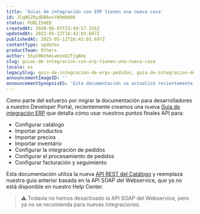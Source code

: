 ```yaml
---
title: 'Guias de integración con ERP tienen una nueva casa'
id: 3lqN5Z0ydDBAxxYN9mbQ6K
status: PUBLISHED
createdAt: 2020-06-03T23:49:57.335Z
updatedAt: 2023-05-12T16:42:03.697Z
publishedAt: 2023-05-12T16:42:03.697Z
contentType: updates
productTeam: Others
author: 56yU9Wz6mLwmzo82TjgAHy
slug: guias-de-integracion-con-erp-tienen-una-nueva-casa
locale: es
legacySlug: guia-de-integracion-de-erps-pedidos, guia-de-integracion-de-erps-catalogo-expreso, guia-de-integracion-de-erps-catalogo-completo, guia-de-integracion-de-erps-arquitectura-del-catalogo, interfaces-de-integracion
announcementImageID: ''
announcementSynopsisES: 'Esta documentación se actualizó recientemente y está disponible en nuestro Developer Portal.'
---
```


Como parte del esfuerzo por migrar la documentación para desarrolladores a nuestro Developer Portal, recientemente creamos una nueva [Guía de integración ERP](https://developers.vtex.com/docs/guides/erp-integration-guide) que detalla cómo usar nuestros puntos finales API para:

- Configurar catálogo
- Importar productos
- Importar precios
- Importar inventário
- Configurar la integración de pedidos
- Configurar el procesamiento de pedidos
- Configurar facturación y seguimiento

Esta documentación utiliza la nueva [API REST del Catálogo](https://developers.vtex.com/docs/guides/catalog-api-overview) y reemplaza nuestra guía anterior basada en la API SOAP del Webservice, que ya no está disponible en nuestro Help Center.

>⚠️ Todavía no hemos desactivado la API SOAP del Webservice, pero ya no se recomienda para nuevas integraciones.
